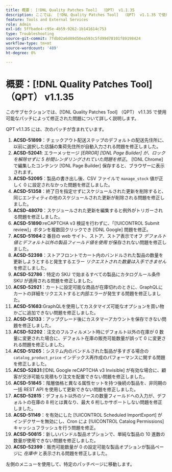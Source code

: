 ```yaml
---
title: 概要： [!DNL Quality Patches Tool]  （QPT） v1.1.35
description: ここでは、 [!DNL Quality Patches Tool]  （QPT） v1.1.35 で使用可能なパッチによって修正された問題について詳しく説明します。
feature: Tools and External Services
role: Admin
exl-id: 5ffbade4-c95e-4b59-9262-1b141614c753
type: Troubleshooting
source-git-commit: 7fdb02a6d89d50ea593c5fd99d78101f89198424
workflow-type: tm+mt
source-wordcount: '489'
ht-degree: 0%

---
```


# 概要：[!DNL Quality Patches Tool] （QPT） v1.1.35

このサブセクションでは、[!DNL Quality Patches Tool] （QPT） v1.1.35 で使用可能なパッチによって修正された問題について詳しく説明します。

QPT v1.1.35 には、次のパッチが含まれています。

1. **ACSD-51899**：チェックアウト配送ステップのデフォルトの配送先住所に、以前に選択した店舗の集荷先住所が自動入力される問題を修正しました。
1. **ACSD-52041**: エラーメッセージ *[ERROR] [!DNL Page Builder] が、ロックを解除せずに 5 秒間レンダリングされていた問題を修正*。 [!DNL Chrome] で編集したコンテンツ [!DNL Page Builder] 保存すると、ブラウザーに表示されます。
1. **ACSD-52095**：製品の書き出し後、CSV ファイルで `manage_stock` 値が正しく 0 に設定されなかった問題を修正しました。
1. **ACSD-51358**：終了日を指定せずにスケジュールされた更新を削除すると、同じエンティティの他のスケジュールされた更新が削除される問題を修正しました。
1. **ACSD-48070**：スケジュールされた更新を編集すると例外がトリガーされる問題を修正しました。
1. **ACSD-51890**:reCAPTCHA v3 検証を行わずに、「[!UICONTROL Submit review]」ボタンを複数回クリックでき [!DNL Google] 問題を修正。
1. **ACSD-51984**:2 番目の web サイト、ストア、ストア表示でオフ *デフォルト値とデフォルト以外の製品フィールド値を使用* が保存されない問題を修正しました。
1. **ACSD-52398**：ストアフロントでカート内のバンドルされた製品の数量を更新しようとすると発生するエラー *リクエストされた数量は入手できません* を修正しました。
1. **ACSD-52786**：特定の SKU で始まるすべての製品にカタログルール条件 SKU が適用される問題を修正しました。
1. **ACSD-52921**：カートに設定可能な商品が在庫切れのときに、GraphQLにカートの詳細をリクエストすると内部エラーが発生する問題を修正しました。
1. **ACSD-51683**:GraphQLを使用してカスタマイズ可能なオプションを買い物かごに追加できない問題を修正しました。
1. **ACSD-52133**：アップグレード後にカスタマーアカウントを保存できない問題を修正しました。
1. **ACSD-52202**：注文のフルフィルメント時にデフォルト以外の在庫が 0 数量に変更された場合に、デフォルト在庫の販売可能数量が誤って 0 に変更される問題を修正しました。
1. **ACSD-51265**：システム内のバンドルされた製品が多すぎる場合の `catalog_product_price` インデックス再作成のパフォーマンスに関する問題を修正しました。
1. **ACSD-52831**:[!DNL Google reCAPTCHA v3 Invisible] が有効な場合に、顧客が交渉可能な見積もり注文を配置できない問題を修正しました。
1. **ACSD-51845**：階層価格と異なる属性セットを持つ後続の製品を、非同期の一括 REST API を使用して更新できない問題を修正しました。
1. **ACSD-52815**：デフォルト以外のソースの数量フィールドへの入力が、デフォルトの在庫の 8 桁とは異なり、最大 6 桁しかサポートしない問題を修正しました。
1. **ACSD-51149**：を有効にした [!UICONTROL Scheduled ImportExport] がインデクサーを無効にし、Cron によ [!UICONTROL Catalog Permissions] キャッシュフラッシュを行う問題を修正。
1. **ACSD-50815**：新しいバンドル製品オプションで、単純な製品の 10 進数の数量が使用できない問題を修正しました。
1. **ACSD-52399**：販売可能数量が 0 の設定可能な製品オプションが製品ページに *在庫中* と表示される問題を修正しました。

左側のメニューを使用して、特定のパッチページに移動します。
